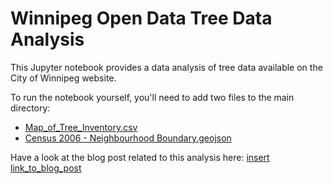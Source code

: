 # Winnipeg Open Data Tree Data Analysis

This Jupyter notebook provides a data analysis of tree data available on the
City of Winnipeg website.

To run the notebook yourself, you'll need to add two files to the main
directory:
- [Map_of_Tree_Inventory.csv](https://data.winnipeg.ca/api/views/hfwk-jp4h/rows.csv?accessType=DOWNLOAD)
- [Census 2006 - Neighbourhood Boundary.geojson](https://data.winnipeg.ca/api/geospatial/k78r-tn6e?method=export&format=GeoJSON)

Have a look at the blog post related to this analysis here:
[insert link_to_blog_post](http://www.marknagelberg.com/adventures-in-op%E2%80%A6nnipeg-tree-data/)
